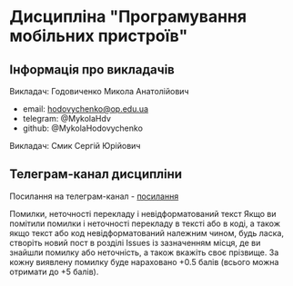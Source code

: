 # Дисципліна "Програмування мобільних пристроїв"

## Інформація про викладачів
Викладач: Годовиченко Микола Анатолійович
- email: hodovychenko@op.edu.ua
- telegram: @MykolaHdv
- github: @MykolaHodovychenko

Викладач: Смик Сергій Юрійович

## Телеграм-канал дисципліни
Посилання на телеграм-канал - [посилання](https://t.me/+MAuRCUPmd0ZmZjFi)

Помилки, неточності перекладу і невідформатований текст
Якщо ви помітили помилки і неточності перекладу в тексті або в коді, а також якщо текст або код невідформатований належним чином, будь ласка, створіть новий пост в розділі Issues із зазначенням місця, де ви знайшли помилку або неточність, а також вкажіть своє прізвище. За кожну виявлену помилку буде нараховано +0.5 балів (всього можна отримати до +5 балів).
